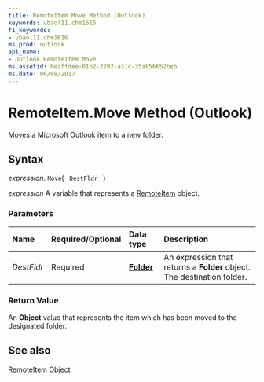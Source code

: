 ```yaml
---
title: RemoteItem.Move Method (Outlook)
keywords: vbaol11.chm1616
f1_keywords:
- vbaol11.chm1616
ms.prod: outlook
api_name:
- Outlook.RemoteItem.Move
ms.assetid: 0eaffdee-01b2-2292-a31c-35a856652beb
ms.date: 06/08/2017
---
```



# RemoteItem.Move Method (Outlook)

Moves a Microsoft Outlook item to a new folder.


## Syntax

 _expression_. `Move`( `_DestFldr_` )

 _expression_ A variable that represents a [RemoteItem](./Outlook.RemoteItem.md) object.


### Parameters



|Name|Required/Optional|Data type|Description|
|:-----|:-----|:-----|:-----|
| _DestFldr_|Required| **[Folder](Outlook.Folder.md)**|An expression that returns a  **Folder** object. The destination folder.|

### Return Value

An  **Object** value that represents the item which has been moved to the designated folder.


## See also


[RemoteItem Object](Outlook.RemoteItem.md)

